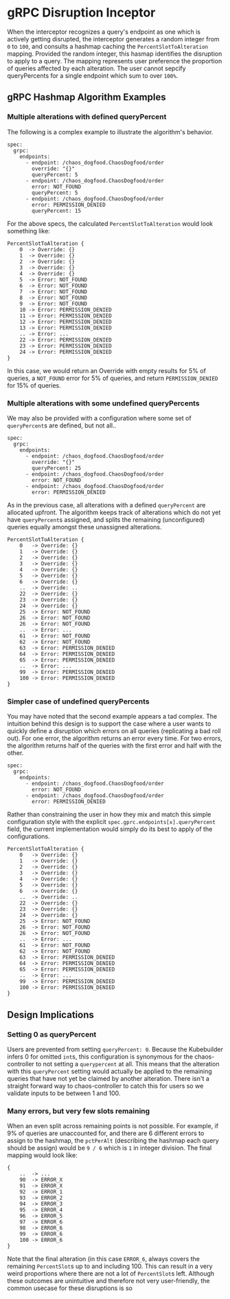# gRPC Disruption Inceptor

When the interceptor recognizes a query's endpoint as one which is actively getting disrupted, the interceptor generates a random integer from `0` to `100`, and consults a hashmap caching the `PercentSlotToAlteration` mapping. Provided the random integer, this hasmap identifies the disruption to apply to a query. The mapping represents user preference the proportion of queries affected by each alteration. The user cannot sepcify queryPercents for a single endpoint which sum to over `100%`.

## gRPC Hashmap Algorithm Examples

### Multiple alterations with defined queryPercent

The following is a complex example to illustrate the algorithm's behavior.

```
spec:
  grpc:
    endpoints:
      - endpoint: /chaos_dogfood.ChaosDogfood/order
        override: "{}"
        queryPercent: 5
      - endpoint: /chaos_dogfood.ChaosDogfood/order
        error: NOT_FOUND
        queryPercent: 5
      - endpoint: /chaos_dogfood.ChaosDogfood/order
        error: PERMISSION_DENIED
        queryPercent: 15
```

For the above specs, the calculated `PercentSlotToAlteration` would look something like:

```
PercentSlotToAlteration {
    0  -> Override: {}
    1  -> Override: {}
    2  -> Override: {}
    3  -> Override: {}
    4  -> Override: {}
    5  -> Error: NOT_FOUND
    6  -> Error: NOT_FOUND
    7  -> Error: NOT_FOUND
    8  -> Error: NOT_FOUND
    9  -> Error: NOT_FOUND
    10 -> Error: PERMISSION_DENIED
    11 -> Error: PERMISSION_DENIED
    12 -> Error: PERMISSION_DENIED
    13 -> Error: PERMISSION_DENIED
    .. -> Error: ...
    22 -> Error: PERMISSION_DENIED
    23 -> Error: PERMISSION_DENIED
    24 -> Error: PERMISSION_DENIED
}
```

In this case, we would return an Override with empty results for 5% of queries, a `NOT_FOUND` error for 5% of queries, and return `PERMISSION_DENIED` for 15% of queries.

### Multiple alterations with some undefined queryPercents

We may also be provided with a configuration where some set of `queryPercent`s are defined, but not all..

```
spec:
  grpc:
    endpoints:
      - endpoint: /chaos_dogfood.ChaosDogfood/order
        override: "{}"
        queryPercent: 25
      - endpoint: /chaos_dogfood.ChaosDogfood/order
        error: NOT_FOUND
      - endpoint: /chaos_dogfood.ChaosDogfood/order
        error: PERMISSION_DENIED
```

As in the previous case, all alterations with a defined `queryPercent` are allocated upfront. The algorithm keeps track of alterations which do not yet have `queryPercent`s assigned, and splits the remaining (unconfigured) queries equally amongst these unassigned alterations.

```
PercentSlotToAlteration {
    0   -> Override: {}
    1   -> Override: {}
    2   -> Override: {}
    3   -> Override: {}
    4   -> Override: {}
    5   -> Override: {}
    6   -> Override: {}
    ..  -> Override: ..
    22  -> Override: {}
    23  -> Override: {}
    24  -> Override: {}
    25  -> Error: NOT_FOUND
    26  -> Error: NOT_FOUND
    26  -> Error: NOT_FOUND
    ..  -> Error: ...
    61  -> Error: NOT_FOUND
    62  -> Error: NOT_FOUND
    63  -> Error: PERMISSION_DENIED
    64  -> Error: PERMISSION_DENIED
    65  -> Error: PERMISSION_DENIED
    ..  -> Error: ...
    99  -> Error: PERMISSION_DENIED
    100 -> Error: PERMISSION_DENIED
}
```

### Simpler case of undefined queryPercents

You may have noted that the second example appears a tad complex. The intuition behind this design is to support the case where a user wants to quickly define a disruption which errors on all queries (replicating a bad roll out). For one error, the algorithm returns an error every time. For two errors, the algorithm returns half of the queries with the first error and half with the other.

```
spec:
  grpc:
    endpoints:
      - endpoint: /chaos_dogfood.ChaosDogfood/order
        error: NOT_FOUND
      - endpoint: /chaos_dogfood.ChaosDogfood/order
        error: PERMISSION_DENIED
```

Rather than constraining the user in how they mix and match this simple configuration style with the explicit `spec.gprc.endpoints[x].queryPercent` field, the current implementation would simply do its best to apply of the configurations.

```
PercentSlotToAlteration {
    0   -> Override: {}
    1   -> Override: {}
    2   -> Override: {}
    3   -> Override: {}
    4   -> Override: {}
    5   -> Override: {}
    6   -> Override: {}
    ..  -> Override: ..
    22  -> Override: {}
    23  -> Override: {}
    24  -> Override: {}
    25  -> Error: NOT_FOUND
    26  -> Error: NOT_FOUND
    26  -> Error: NOT_FOUND
    ..  -> Error: ...
    61  -> Error: NOT_FOUND
    62  -> Error: NOT_FOUND
    63  -> Error: PERMISSION_DENIED
    64  -> Error: PERMISSION_DENIED
    65  -> Error: PERMISSION_DENIED
    ..  -> Error: ...
    99  -> Error: PERMISSION_DENIED
    100 -> Error: PERMISSION_DENIED
}
```

## Design Implications

### Setting 0 as queryPercent

Users are prevented from setting `queryPercent: 0`. Because the Kubebuilder infers 0 for omitted `int`s, this configuration is synonymous for the chaos-controller to not setting a `querypercent` at all. This means that the alteration with this `queryPercent` setting would actually be applied to the remaining queries that have not yet be claimed by another alteration. There isn't a straight forward way to chaos-controller to catch this for users so we validate inputs to be between 1 and 100.

### Many errors, but very few slots remaining

When an even split across remaining points is not possible. For example, if 9% of queries are unaccounted for, and there are 6 different errors to assign to the hashmap, the `pctPerAlt` (describing the hashmap each query should be assign) would be `9 / 6` which is `1` in integer division. The final mapping would look like:
```
{
	..  -> ...
	90  -> ERROR_X
	91  -> ERROR_X
	92  -> ERROR_1
	93  -> ERROR_2
	94  -> ERROR_3
	95  -> ERROR_4
	96  -> ERROR_5
	97  -> ERROR_6
	98  -> ERROR_6
	99  -> ERROR_6
	100 -> ERROR_6
}
```
Note that the final alteration (in this case `ERROR_6`, always covers the remaining `PercentSlot`s up to and including 100. This can result in a very weird proportions where there are not a lot of `PercentSlot`s left. Although these outcomes are unintuitive and therefore not very user-friendly, the common usecase for these disruptions is so 